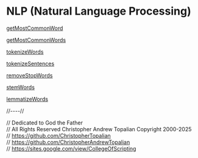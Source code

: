 # NLP (Natural Language Processing)

[getMostCommonWord](getMostCommonWord.js)

[getMostCommonWords](getMostCommonWords.js)

[tokenizeWords](tokenizeWords.js)

[tokenizeSentences](tokenizeSentences.js)

[removeStopWords](removeStopWords.js)

[stemWords](stemWords.js)

[lemmatizeWords](lemmatizeWords.js)  

//----//

// Dedicated to God the Father  
// All Rights Reserved Christopher Andrew Topalian Copyright 2000-2025  
// https://github.com/ChristopherTopalian  
// https://github.com/ChristopherAndrewTopalian  
// https://sites.google.com/view/CollegeOfScripting

